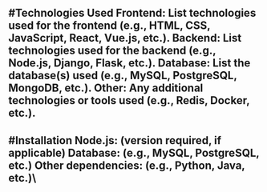 #Technologies Used
Frontend: List technologies used for the frontend (e.g., HTML, CSS, JavaScript, React, Vue.js, etc.).
Backend: List technologies used for the backend (e.g., Node.js, Django, Flask, etc.).
Database: List the database(s) used (e.g., MySQL, PostgreSQL, MongoDB, etc.).
Other: Any additional technologies or tools used (e.g., Redis, Docker, etc.).
---
#Installation
Node.js: (version required, if applicable)
Database: (e.g., MySQL, PostgreSQL, etc.)
Other dependencies: (e.g., Python, Java, etc.)\
---
